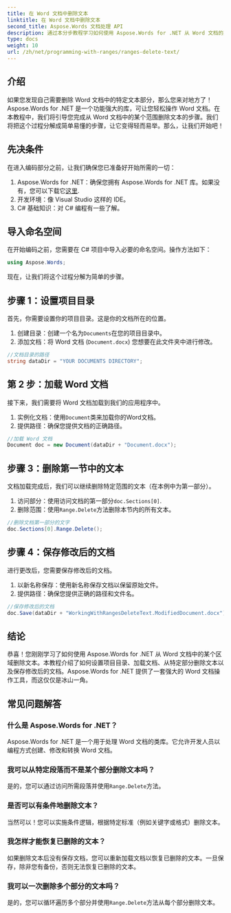 ```yaml
---
title: 在 Word 文档中删除文本
linktitle: 在 Word 文档中删除文本
second_title: Aspose.Words 文档处理 API
description: 通过本分步教程学习如何使用 Aspose.Words for .NET 从 Word 文档的某个范围中删除文本。非常适合 C# 开发人员。
type: docs
weight: 10
url: /zh/net/programming-with-ranges/ranges-delete-text/
---
```

## 介绍

如果您发现自己需要删除 Word 文档中的特定文本部分，那么您来对地方了！Aspose.Words for .NET 是一个功能强大的库，可让您轻松操作 Word 文档。在本教程中，我们将引导您完成从 Word 文档中的某个范围删除文本的步骤。我们将把这个过程分解成简单易懂的步骤，让它变得轻而易举。那么，让我们开始吧！

## 先决条件

在进入编码部分之前，让我们确保您已准备好开始所需的一切：

1.  Aspose.Words for .NET：确保您拥有 Aspose.Words for .NET 库。如果没有，您可以下载它[这里](https://releases.aspose.com/words/net/).
2. 开发环境：像 Visual Studio 这样的 IDE。
3. C# 基础知识：对 C# 编程有一些了解。

## 导入命名空间

在开始编码之前，您需要在 C# 项目中导入必要的命名空间。操作方法如下：

```csharp
using Aspose.Words;
```

现在，让我们将这个过程分解为简单的步骤。

## 步骤 1：设置项目目录

首先，你需要设置你的项目目录。这是你的文档所在的位置。

1. 创建目录：创建一个名为`Documents`在您的项目目录中。
2. 添加文档：将 Word 文档 (`Document.docx`) 您想要在此文件夹中进行修改。

```csharp
//文档目录的路径
string dataDir = "YOUR DOCUMENTS DIRECTORY";
```

## 第 2 步：加载 Word 文档

接下来，我们需要将 Word 文档加载到我们的应用程序中。

1. 实例化文档：使用`Document`类来加载你的Word文档。
2. 提供路径：确保您提供文档的正确路径。

```csharp
//加载 Word 文档
Document doc = new Document(dataDir + "Document.docx");
```

## 步骤 3：删除第一节中的文本

文档加载完成后，我们可以继续删除特定范围的文本（在本例中为第一部分）。

1. 访问部分：使用访问文档的第一部分`doc.Sections[0]`.
2. 删除范围：使用`Range.Delete`方法删除本节内的所有文本。

```csharp
//删除文档第一部分的文字
doc.Sections[0].Range.Delete();
```

## 步骤 4：保存修改后的文档

进行更改后，您需要保存修改后的文档。

1. 以新名称保存：使用新名称保存文档以保留原始文件。
2. 提供路径：确保您提供正确的路径和文件名。

```csharp
//保存修改后的文档
doc.Save(dataDir + "WorkingWithRangesDeleteText.ModifiedDocument.docx");
```

## 结论

恭喜！您刚刚学习了如何使用 Aspose.Words for .NET 从 Word 文档中的某个区域删除文本。本教程介绍了如何设置项目目录、加载文档、从特定部分删除文本以及保存修改后的文档。Aspose.Words for .NET 提供了一套强大的 Word 文档操作工具，而这仅仅是冰山一角。

## 常见问题解答

### 什么是 Aspose.Words for .NET？

Aspose.Words for .NET 是一个用于处理 Word 文档的类库。它允许开发人员以编程方式创建、修改和转换 Word 文档。

### 我可以从特定段落而不是某个部分删除文本吗？

是的，您可以通过访问所需段落并使用`Range.Delete`方法。

### 是否可以有条件地删除文本？

当然可以！您可以实施条件逻辑，根据特定标准（例如关键字或格式）删除文本。

### 我怎样才能恢复已删除的文本？

如果删除文本后没有保存文档，您可以重新加载文档以恢复已删除的文本。一旦保存，除非您有备份，否则无法恢复已删除的文本。

### 我可以一次删除多个部分的文本吗？

是的，您可以循环遍历多个部分并使用`Range.Delete`方法从每个部分删除文本。